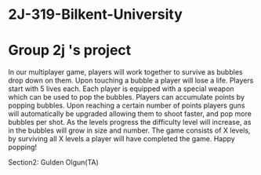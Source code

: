 # 2J-319-Bilkent-University
# Group 2j 's project
In our multiplayer game, players will work together to survive as bubbles drop down on them. Upon touching a bubble a player will lose a life. Players start with 5 lives each. Each player is equipped with a special weapon which can be used to pop the bubbles. Players can accumulate points by popping bubbles. Upon reaching a certain number of points players guns will automatically be upgraded allowing them to shoot faster, and pop more bubbles per shot. As the levels progress the difficulty level will increase, as in the bubbles will grow in size and number. The game consists of X levels, by surviving all X levels a player will have completed the game. Happy popping!

Section2: Gulden Olgun(TA)
